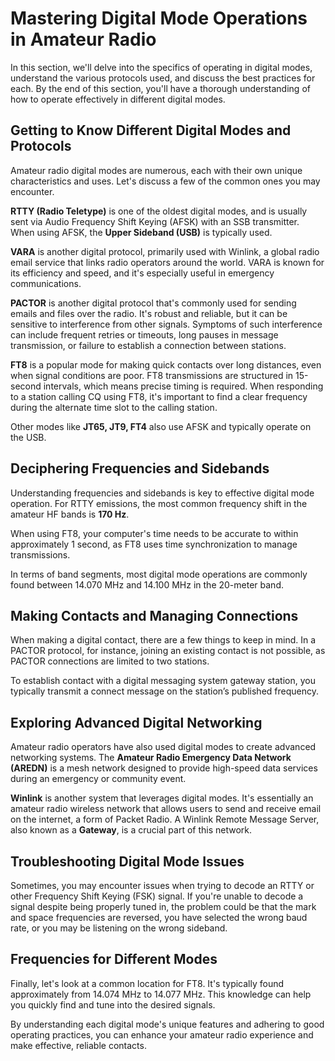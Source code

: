 # Mastering Digital Mode Operations in Amateur Radio

In this section, we'll delve into the specifics of operating in digital modes, understand the various protocols used, and discuss the best practices for each. By the end of this section, you'll have a thorough understanding of how to operate effectively in different digital modes.

## Getting to Know Different Digital Modes and Protocols

Amateur radio digital modes are numerous, each with their own unique characteristics and uses. Let's discuss a few of the common ones you may encounter.

**RTTY (Radio Teletype)** is one of the oldest digital modes, and is usually sent via Audio Frequency Shift Keying (AFSK) with an SSB transmitter. When using AFSK, the **Upper Sideband (USB)** is typically used.

**VARA** is another digital protocol, primarily used with Winlink, a global radio email service that links radio operators around the world. VARA is known for its efficiency and speed, and it's especially useful in emergency communications.

**PACTOR** is another digital protocol that's commonly used for sending emails and files over the radio. It's robust and reliable, but it can be sensitive to interference from other signals. Symptoms of such interference can include frequent retries or timeouts, long pauses in message transmission, or failure to establish a connection between stations.

**FT8** is a popular mode for making quick contacts over long distances, even when signal conditions are poor. FT8 transmissions are structured in 15-second intervals, which means precise timing is required. When responding to a station calling CQ using FT8, it's important to find a clear frequency during the alternate time slot to the calling station.

Other modes like **JT65, JT9, FT4** also use AFSK and typically operate on the USB.

## Deciphering Frequencies and Sidebands

Understanding frequencies and sidebands is key to effective digital mode operation. For RTTY emissions, the most common frequency shift in the amateur HF bands is **170 Hz**. 

When using FT8, your computer's time needs to be accurate to within approximately 1 second, as FT8 uses time synchronization to manage transmissions.

In terms of band segments, most digital mode operations are commonly found between 14.070 MHz and 14.100 MHz in the 20-meter band.

## Making Contacts and Managing Connections

When making a digital contact, there are a few things to keep in mind. In a PACTOR protocol, for instance, joining an existing contact is not possible, as PACTOR connections are limited to two stations.

To establish contact with a digital messaging system gateway station, you typically transmit a connect message on the station’s published frequency. 

## Exploring Advanced Digital Networking

Amateur radio operators have also used digital modes to create advanced networking systems. The **Amateur Radio Emergency Data Network (AREDN)** is a mesh network designed to provide high-speed data services during an emergency or community event. 

**Winlink** is another system that leverages digital modes. It's essentially an amateur radio wireless network that allows users to send and receive email on the internet, a form of Packet Radio. A Winlink Remote Message Server, also known as a **Gateway**, is a crucial part of this network.

## Troubleshooting Digital Mode Issues

Sometimes, you may encounter issues when trying to decode an RTTY or other Frequency Shift Keying (FSK) signal. If you're unable to decode a signal despite being properly tuned in, the problem could be that the mark and space frequencies are reversed, you have selected the wrong baud rate, or you may be listening on the wrong sideband.

## Frequencies for Different Modes

Finally, let's look at a common location for FT8. It's typically found approximately from 14.074 MHz to 14.077 MHz. This knowledge can help you quickly find and tune into the desired signals. 

By understanding each digital mode's unique features and adhering to good operating practices, you can enhance your amateur radio experience and make effective, reliable contacts.